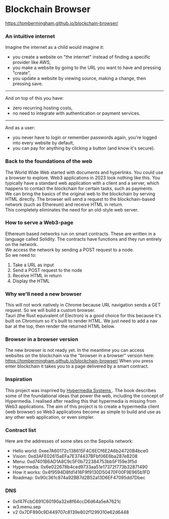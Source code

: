 # Blockchain Browser
https://tombermingham.github.io/blockchain-browser/

### An intuitive internet
Imagine the internet as a child would imagine it:
- you create a website on "the internet" instead of finding a specific provider like AWS,
- you make a website by going to the URL you want to have and pressing "create",
- you update a website by viewing source, making a change, then pressing save.
---
And on top of this you have:
- zero recurring hosting costs,
- no need to integrate with authentication or payment services.
---
And as a user:
- you never have to login or remember passwords again, you're logged into every website by default,
- you can pay for anything by clicking a button (and know it's secure).

### Back to the foundations of the web
The World Wide Web started with documents and hyperlinks. You could use a browser to explore. Web3 applications in 2023 look nothing like this. You typically have a standard web application with a client and a server, which happens to contact the blockchain for certain tasks, such as payments.  
We can bring the basics of the original web to the blockchain by serving HTML directly. The browser will send a request to the blockchain-based network (such as Ethereum) and receive HTML in return.  
This completely eliminates the need for an old-style web server.

### How to serve a Web3-page
Ethereum based networks run on smart contracts. These are written in a language called Solidity. The contracts have functions and they run entirely on the network.  
We access the network by sending a POST request to a node.  
So we need to:
1. Take a URL as input
2. Send a POST request to the node
3. Receive HTML in return
4. Display the HTML

### Why we'll need a new browser
This will not work natively in Chrome because URL navigation sends a GET request. So we will build a custom browser.  
Tauri (the Rust equivalent of Electron) is a good choice for this because it's built on Chromium so it's built to render HTML. We just need to add a nav bar at the top, then render the returned HTML below.

### Browser in a browser version
The new browser is not ready yet. In the meantime you can access websites on the blockchain via the "browser in a browser" version here: https://tombermingham.github.io/blockchain-browser/ 
When you press enter blockchain it takes you to a page delivered by a smart contract.

### Inspiration
This project was insprired by [Hypermedia Systems ](https://hypermedia.systems/). The book describes some of the foundational ideas that power the web, including the concept of Hypermedia. I realised after reading this that hypermedia is missing from Web3 applications. The aim of this project is to create a hypermedia client (web browser) so Web3 applications become as simple to build and use as any other web application, or even simpler.
 
### Contract list
Here are the addresses of some sites on the Sepolia network:
- Hello world: 0xee7A60172c138615F4C6ECf6E2A6b24720B4bce0
- Vision: 0xd3AFE02615aEFa7E374437BFbf06E6ba287e8208
- Menu: 0xd7401B6AD1A8C9c5F0b722384753bb5F159e3f5d
- Hypermedia: 0x6e022678b4ced9733aa51e17372f773b32871490
- How it works: 0x4f9594D8fd1416F9f9130D50470F00F9E965b1FD
- Roadmap: 0x90c361c874a92BB7d2B52a13D6EF47095dd7Dbec

### DNS
- 0xf47FcbC691C60190a32e8f64ccD6d64a5eA7621c
- w3.menu.sep
- v2 0x7DF890c9D449707c8139e802f1299310e62d6448
